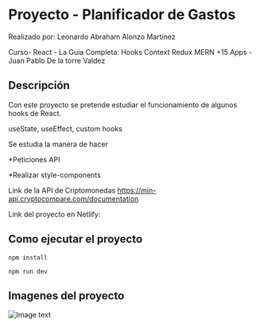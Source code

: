 # Proyecto - Planificador de Gastos
Realizado por: Leonardo Abraham Alonzo Martinez

Curso- React - La Guía Completa: Hooks Context Redux MERN +15 Apps - Juan Pablo De la torre Valdez

## Descripción
Con este proyecto se pretende estudiar el funcionamiento de algunos hooks de React.

useState, useEffect, custom hooks 

Se estudia la manera de hacer 

*Peticiones API

*Realizar style-components

Link de la API de Criptomonedas
https://min-api.cryptocompare.com/documentation

Link del proyecto en Netlify: 


## Como ejecutar el proyecto
```
npm install
```
```
npm run dev
```

## Imagenes del proyecto
![Image text]()


